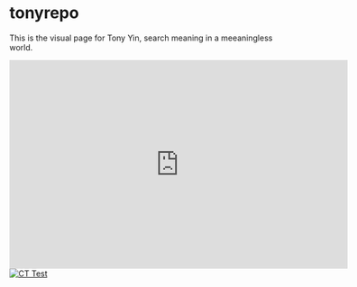 # tonyrepo
This is the visual page for Tony Yin, search meaning in a meeaningless world.
<iframe width="600" height="371" seamless frameborder="0" scrolling="no" src="https://docs.google.com/spreadsheets/d/1sJo8rFO8doPKz6PtkFa91XF6BP8b6p7l7xPJPIdAlv0/pubchart?oid=787918829&amp;format=interactive"></iframe>
<div class='tableauPlaceholder' id='viz1493127955519' style='position: relative'><noscript><a href='#'><img alt='CT Test ' src='https:&#47;&#47;public.tableau.com&#47;static&#47;images&#47;CT&#47;CTTest&#47;Sheet1&#47;1_rss.png' style='border: none' /></a></noscript><object class='tableauViz'  style='display:none;'><param name='host_url' value='https%3A%2F%2Fpublic.tableau.com%2F' /> <param name='site_root' value='' /><param name='name' value='CTTest&#47;Sheet1' /><param name='tabs' value='no' /><param name='toolbar' value='yes' /><param name='static_image' value='https:&#47;&#47;public.tableau.com&#47;static&#47;images&#47;CT&#47;CTTest&#47;Sheet1&#47;1.png' /> <param name='animate_transition' value='yes' /><param name='display_static_image' value='yes' /><param name='display_spinner' value='yes' /><param name='display_overlay' value='yes' /><param name='display_count' value='yes' /></object></div>                <script type='text/javascript'>                    var divElement = document.getElementById('viz1493127955519');                    var vizElement = divElement.getElementsByTagName('object')[0];                    vizElement.style.width='100%';vizElement.style.height=(divElement.offsetWidth*0.75)+'px';                    var scriptElement = document.createElement('script');                    scriptElement.src = 'https://public.tableau.com/javascripts/api/viz_v1.js';                    vizElement.parentNode.insertBefore(scriptElement, vizElement);                </script>
